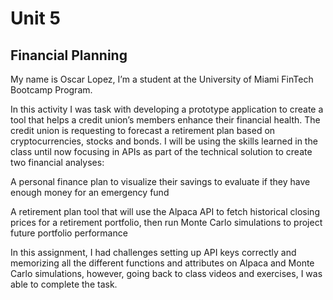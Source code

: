 # Unit 5

## Financial Planning

My name is Oscar Lopez, I’m a student at the University of Miami FinTech Bootcamp Program. 

In this activity I was task with developing a prototype application to create a tool that helps a credit union’s members enhance their financial health. The credit union is requesting to forecast a retirement plan based on cryptocurrencies, stocks and bonds. I will be using the skills learned in the class until now focusing in APIs as part of the technical solution to create two financial analyses: 

A personal finance plan to visualize their savings to evaluate if they have enough money for an emergency fund

A retirement plan tool that will use the Alpaca API to fetch historical closing prices for a retirement portfolio, then run Monte Carlo simulations to project future portfolio performance

In this assignment, I had challenges setting up API keys correctly and memorizing all the different functions and attributes on Alpaca and Monte Carlo simulations, however, going back to class videos and  exercises, I was able to complete the task.
